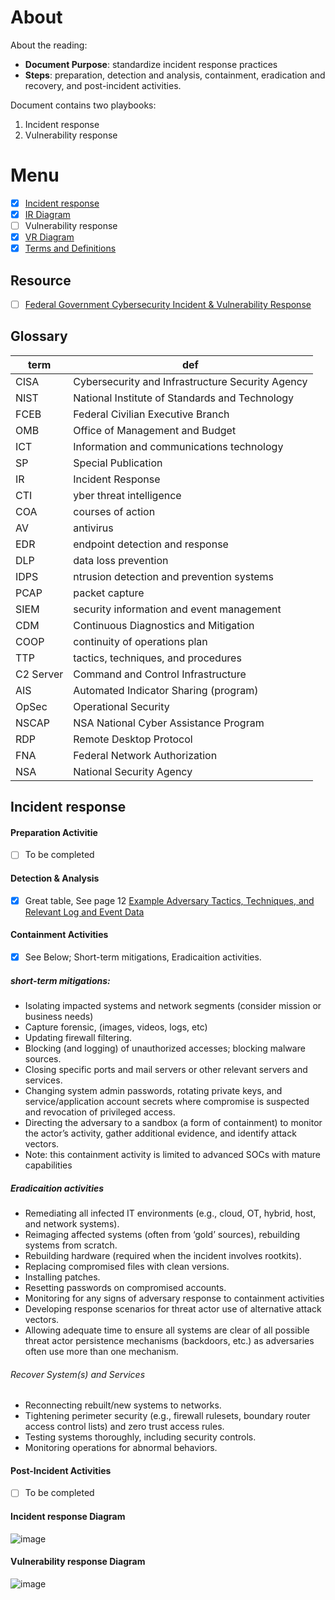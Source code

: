 # About
About the reading:
- __Document Purpose__: standardize incident response practices
- __Steps__: preparation, detection and analysis, containment, eradication and recovery, and post-incident activities.

Document contains two playbooks:
1. Incident response
2. Vulnerability response

# Menu 
- [x] [Incident response](#incident-response)
- [x] [IR Diagram](#incident-response-diagram)
- [ ] Vulnerability response
- [x] [VR Diagram](#vulnerability-response-diagram)
- [x] [Terms and Definitions](#glossary)
## Resource
- [ ] [Federal Government Cybersecurity Incident & Vulnerability Response](https://www.cisa.gov/sites/default/files/2024-03/Federal_Government_Cybersecurity_Incident_and_Vulnerability_Response_Playbooks_508C.pdf)


## Glossary
|term|def|
|-|---|
| CISA |Cybersecurity and Infrastructure Security Agency|
| NIST | National Institute of Standards and Technology|
| FCEB |  Federal Civilian Executive Branch|
|OMB|Office of Management and Budget |
|ICT|Information and communications technology |
| SP | Special Publication|
| IR | Incident Response |
| CTI | yber threat intelligence |
| COA | courses of action |
| AV | antivirus |
| EDR |endpoint detection and response|
| DLP | data loss prevention|
| IDPS | ntrusion detection and prevention systems|
| PCAP | packet capture|
| SIEM | security information and event management |
| CDM | Continuous Diagnostics and Mitigation|
| COOP| continuity of operations plan|
| TTP| tactics, techniques, and procedures|
| C2 Server | Command and Control Infrastructure|
| AIS| Automated Indicator Sharing (program) |
|OpSec |Operational Security |
|NSCAP | NSA National Cyber Assistance Program |
|RDP| Remote Desktop Protocol | 
|FNA| Federal Network Authorization |
| NSA |National Security Agency|




## Incident response
####  Preparation Activitie
- [ ] To be completed

#### Detection & Analysis
- [x] Great table, See page 12 [Example Adversary Tactics, Techniques, and Relevant Log and Event Data](https://www.cisa.gov/sites/default/files/2024-03/Federal_Government_Cybersecurity_Incident_and_Vulnerability_Response_Playbooks_508C.pdf)
#### Containment Activities
- [x] See Below; Short-term mitigations, Eradicaition activities.
##### short-term mitigations:
- Isolating impacted systems and network segments (consider mission or business needs)
- Capture forensic, (images, videos, logs, etc)
- Updating firewall filtering.
- Blocking (and logging) of unauthorized accesses; blocking malware sources.
- Closing specific ports and mail servers or other relevant servers and services.
- Changing system admin passwords, rotating private keys, and service/application account secrets where compromise is suspected and revocation of privileged access.
- Directing the adversary to a sandbox (a form of containment) to monitor the actor’s activity, gather additional evidence, and identify attack vectors.
- Note: this containment activity is limited to advanced SOCs with mature capabilities
##### Eradicaition activities
- Remediating all infected IT environments (e.g., cloud, OT, hybrid, host, and network systems).
- Reimaging affected systems (often from ‘gold’ sources), rebuilding systems from scratch.
- Rebuilding hardware (required when the incident involves rootkits).
- Replacing compromised files with clean versions.
- Installing patches.
- Resetting passwords on compromised accounts.
- Monitoring for any signs of adversary response to containment activities
- Developing response scenarios for threat actor use of alternative attack vectors.
- Allowing adequate time to ensure all systems are clear of all possible threat actor persistence mechanisms (backdoors, etc.) as adversaries often use more than one mechanism.

###### Recover System(s) and Services
- Reconnecting rebuilt/new systems to networks.
- Tightening perimeter security (e.g., firewall rulesets, boundary router access control lists) and zero trust access rules.
- Testing systems thoroughly, including security controls.
- Monitoring operations for abnormal behaviors.

#### Post-Incident Activities
- [ ] To be completed

#### Incident response Diagram
![image](https://github.com/user-attachments/assets/379dfe5d-c951-4619-9ea5-abb396618bec)

#### Vulnerability response Diagram
![image](https://github.com/user-attachments/assets/c54d42f4-a71f-41eb-b724-eeaff317c258)

